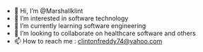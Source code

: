 - 👋 Hi, I’m @Marshallklint
- 👀 I’m interested in software technology
- 🌱 I’m currently learning software engineering
- 💞️ I’m looking to collaborate on healthcare software and others
- 📫 How to reach me : clintonfreddy74@yahoo.com

<!---
Marshallklint/Marshallklint is a ✨ special ✨ repository because its `README.md` (this file) appears on your GitHub profile.
You can click the Preview link to take a look at your changes.
--->
